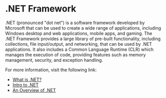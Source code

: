 # .NET Framework

.NET (pronounced "dot net") is a software framework developed by Microsoft that can be used to create a wide range of applications, including Windows desktop and web applications, mobile apps, and gaming. The .NET Framework provides a large library of pre-built functionality, including collections, file input/output, and networking, that can be used by .NET applications. It also includes a Common Language Runtime (CLR) which manages the execution of code, providing features such as memory management, security, and exception handling.

For more information, visit the following link:

- [What is .NET?](https://dotnet.microsoft.com/en-us/learn/dotnet/what-is-dotnet)
- [Intro to .NET](https://www.codecademy.com/article/what-is-net)
- [An Overview of .NET](https://auth0.com/blog/what-is-dotnet-platform-overview/)

